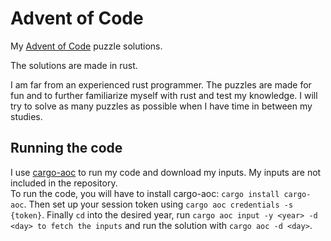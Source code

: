 # Advent of Code

My [Advent of Code](https://adventofcode.com/) puzzle solutions.

The solutions are made in rust.

I am far from an experienced rust programmer.
The puzzles are made for fun and to further familiarize myself with rust and test my knowledge.
I will try to solve as many puzzles as possible when I have time in between my studies.

## Running the code

I use [cargo-aoc](https://lib.rs/crates/cargo-aoc) to run my code and download my inputs.
My inputs are not included in the repository.  
To run the code, you will have to install cargo-aoc: `cargo install cargo-aoc`.
Then set up your session token using `cargo aoc credentials -s {token}`.
Finally `cd` into the desired year, run `cargo aoc input -y <year> -d <day> to fetch the inputs`
and run the solution with `cargo aoc -d <day>`.

